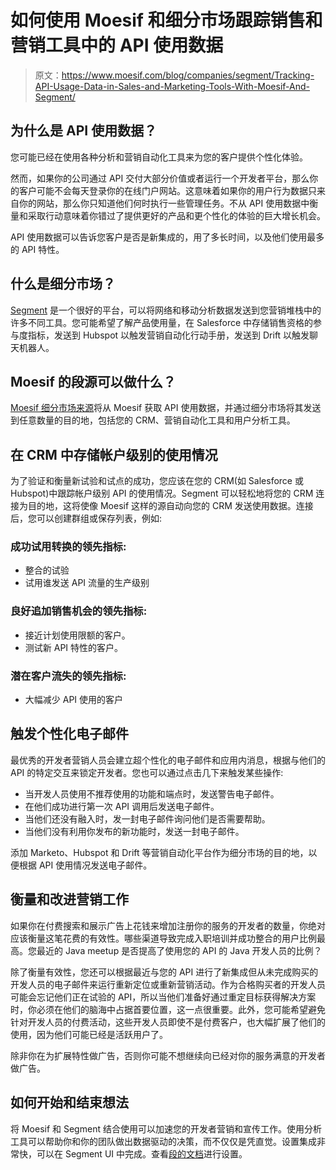 # 如何使用 Moesif 和细分市场跟踪销售和营销工具中的 API 使用数据

> 原文：<https://www.moesif.com/blog/companies/segment/Tracking-API-Usage-Data-in-Sales-and-Marketing-Tools-With-Moesif-And-Segment/>

## 为什么是 API 使用数据？

您可能已经在使用各种分析和营销自动化工具来为您的客户提供个性化体验。

然而，如果你的公司通过 API 交付大部分价值或者运行一个开发者平台，那么你的客户可能不会每天登录你的在线门户网站。这意味着如果你的用户行为数据只来自你的网站，那么你只知道他们何时执行一些管理任务。不从 API 使用数据中衡量和采取行动意味着你错过了提供更好的产品和更个性化的体验的巨大增长机会。

API 使用数据可以告诉您客户是否是新集成的，用了多长时间，以及他们使用最多的 API 特性。

## 什么是细分市场？

[Segment](https://segment.com) 是一个很好的平台，可以将网络和移动分析数据发送到您营销堆栈中的许多不同工具。您可能希望了解产品使用量，在 Salesforce 中存储销售资格的参与度指标，发送到 Hubspot 以触发营销自动化行动手册，发送到 Drift 以触发聊天机器人。

## Moesif 的段源可以做什么？

[Moesif 细分市场来源](https://segment.com/sources/moesif-api-analytics/)将从 Moesif 获取 API 使用数据，并通过细分市场将其发送到任意数量的目的地，包括您的 CRM、营销自动化工具和用户分析工具。

## 在 CRM 中存储帐户级别的使用情况

为了验证和衡量新试验和试点的成功，您应该在您的 CRM(如 Salesforce 或 Hubspot)中跟踪帐户级别 API 的使用情况。Segment 可以轻松地将您的 CRM 连接为目的地，这将使像 Moesif 这样的源自动向您的 CRM 发送使用数据。连接后，您可以创建群组或保存列表，例如:

### 成功试用转换的领先指标:

*   整合的试验
*   试用谁发送 API 流量的生产级别

### 良好追加销售机会的领先指标:

*   接近计划使用限额的客户。
*   测试新 API 特性的客户。

### 潜在客户流失的领先指标:

*   大幅减少 API 使用的客户

## 触发个性化电子邮件

最优秀的开发者营销人员会建立超个性化的电子邮件和应用内消息，根据与他们的 API 的特定交互来锁定开发者。您也可以通过点击几下来触发某些操作:

*   当开发人员使用不推荐使用的功能和端点时，发送警告电子邮件。
*   在他们成功进行第一次 API 调用后发送电子邮件。
*   当他们还没有融入时，发一封电子邮件询问他们是否需要帮助。
*   当他们没有利用你发布的新功能时，发送一封电子邮件。

添加 Marketo、Hubspot 和 Drift 等营销自动化平台作为细分市场的目的地，以便根据 API 使用情况发送电子邮件。

## 衡量和改进营销工作

如果你在付费搜索和展示广告上花钱来增加注册你的服务的开发者的数量，你绝对应该衡量这笔花费的有效性。哪些渠道导致完成入职培训并成功整合的用户比例最高。您最近的 Java meetup 是否提高了使用您的 API 的 Java 开发人员的比例？

除了衡量有效性，您还可以根据最近与您的 API 进行了新集成但从未完成购买的开发人员的电子邮件来运行重新定位或重新营销活动。作为合格购买者的开发人员可能会忘记他们正在试验的 API，所以当他们准备好通过重定目标获得解决方案时，你必须在他们的脑海中占据首要位置，这一点很重要。此外，您可能希望避免针对开发人员的付费活动，这些开发人员即使不是付费客户，也大幅扩展了他们的使用，因为他们可能已经是活跃用户了。

除非你在为扩展特性做广告，否则你可能不想继续向已经对你的服务满意的开发者做广告。

## 如何开始和结束想法

将 Moesif 和 Segment 结合使用可以加速您的开发者营销和宣传工作。使用分析工具可以帮助你和你的团队做出数据驱动的决策，而不仅仅是凭直觉。设置集成非常快，可以在 Segment UI 中完成。查看[段的文档](https://segment.com/docs/sources/cloud-apps/moesif-api-analytics/)进行设置。